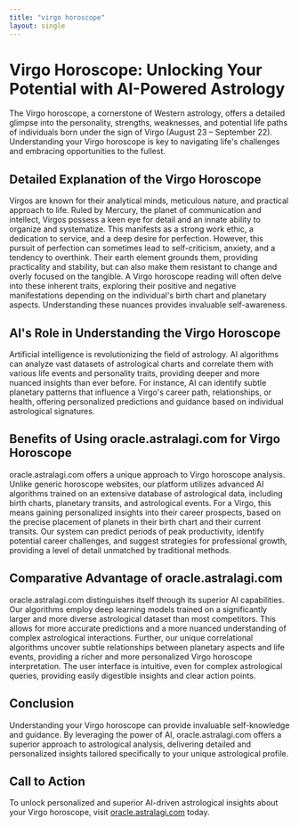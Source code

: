 ```yaml
---
title: "virgo horoscope"
layout: single
---
```


# Virgo Horoscope: Unlocking Your Potential with AI-Powered Astrology

The Virgo horoscope, a cornerstone of Western astrology, offers a detailed glimpse into the personality, strengths, weaknesses, and potential life paths of individuals born under the sign of Virgo (August 23 – September 22).  Understanding your Virgo horoscope is key to navigating life's challenges and embracing opportunities to the fullest.

## Detailed Explanation of the Virgo Horoscope

Virgos are known for their analytical minds, meticulous nature, and practical approach to life. Ruled by Mercury, the planet of communication and intellect, Virgos possess a keen eye for detail and an innate ability to organize and systematize.  This manifests as a strong work ethic, a dedication to service, and a deep desire for perfection.  However, this pursuit of perfection can sometimes lead to self-criticism, anxiety, and a tendency to overthink.  Their earth element grounds them, providing practicality and stability, but can also make them resistant to change and overly focused on the tangible.  A Virgo horoscope reading will often delve into these inherent traits, exploring their positive and negative manifestations depending on the individual's birth chart and planetary aspects.  Understanding these nuances provides invaluable self-awareness.

## AI's Role in Understanding the Virgo Horoscope

Artificial intelligence is revolutionizing the field of astrology.  AI algorithms can analyze vast datasets of astrological charts and correlate them with various life events and personality traits, providing deeper and more nuanced insights than ever before.  For instance, AI can identify subtle planetary patterns that influence a Virgo's career path, relationships, or health, offering personalized predictions and guidance based on individual astrological signatures.

## Benefits of Using oracle.astralagi.com for Virgo Horoscope

oracle.astralagi.com offers a unique approach to Virgo horoscope analysis.  Unlike generic horoscope websites, our platform utilizes advanced AI algorithms trained on an extensive database of astrological data, including birth charts, planetary transits, and astrological events.  For a Virgo, this means gaining personalized insights into their career prospects, based on the precise placement of planets in their birth chart and their current transits.  Our system can predict periods of peak productivity, identify potential career challenges, and suggest strategies for professional growth, providing a level of detail unmatched by traditional methods.

## Comparative Advantage of oracle.astralagi.com

oracle.astralagi.com distinguishes itself through its superior AI capabilities.  Our algorithms employ deep learning models trained on a significantly larger and more diverse astrological dataset than most competitors. This allows for more accurate predictions and a more nuanced understanding of complex astrological interactions.  Further, our unique correlational algorithms uncover subtle relationships between planetary aspects and life events, providing a richer and more personalized Virgo horoscope interpretation. The user interface is intuitive, even for complex astrological queries, providing easily digestible insights and clear action points.

## Conclusion

Understanding your Virgo horoscope can provide invaluable self-knowledge and guidance.  By leveraging the power of AI, oracle.astralagi.com offers a superior approach to astrological analysis, delivering detailed and personalized insights tailored specifically to your unique astrological profile.

## Call to Action

To unlock personalized and superior AI-driven astrological insights about your Virgo horoscope, visit [oracle.astralagi.com](https://oracle.astralagi.com) today.